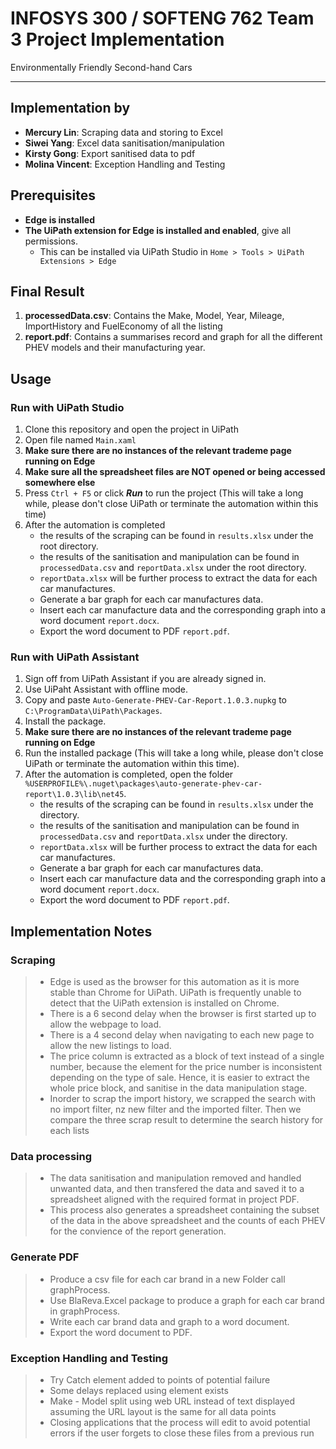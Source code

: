 # INFOSYS 300 / SOFTENG 762 Team 3 Project Implementation

Environmentally Friendly Second-hand Cars

---

## Implementation by

* **Mercury Lin**: Scraping data and storing to Excel
* **Siwei Yang**: Excel data sanitisation/manipulation
* **Kirsty Gong**: Export sanitised data to pdf
* **Molina Vincent**: Exception Handling and Testing

## Prerequisites

* **Edge is installed**
* **The UiPath extension for Edge is installed and enabled**, give all permissions.
  * This can be installed via UiPath Studio in `Home > Tools > UiPath Extensions > Edge`

## Final Result

1. **processedData.csv**: Contains the Make, Model, Year, Mileage, ImportHistory and FuelEconomy of all the listing
2. **report.pdf**: Contains a summarises record and graph for all the different PHEV models and their manufacturing year.  

## Usage

### Run with UiPath Studio

1. Clone this repository and open the project in UiPath
2. Open file named `Main.xaml`
3. **Make sure there are no instances of the relevant trademe page running on Edge**
4. **Make sure all the spreadsheet files are NOT opened or being accessed somewhere else**
5. Press `Ctrl + F5` or click **_Run_** to run the project (This will take a long while, please don't close UiPath or terminate the automation within this time)
6. After the automation is completed
    * the results of the scraping can be found in `results.xlsx` under the root directory.
    * the results of the sanitisation and manipulation can be found in `processedData.csv` and `reportData.xlsx` under the root directory.
    * `reportData.xlsx` will be further process to extract the data for each car manufactures.
    * Generate a bar graph for each car manufactures data.
    * Insert each car manufacture data and the corresponding graph into a word document `report.docx`.
    * Export the word document to PDF `report.pdf`.

### Run with UiPath Assistant

1. Sign off from UiPath Assistant if you are already signed in.
2. Use UiPaht Assistant with offline mode.
3. Copy and paste `Auto-Generate-PHEV-Car-Report.1.0.3.nupkg` to `C:\ProgramData\UiPath\Packages`.
4. Install the package.
5. **Make sure there are no instances of the relevant trademe page running on Edge**
6. Run the installed package (This will take a long while, please don't close UiPath or terminate the automation within this time).
7. After the automation is completed, open the folder `%USERPROFILE%\.nuget\packages\auto-generate-phev-car-report\1.0.3\lib\net45`.
    * the results of the scraping can be found in `results.xlsx` under the directory.
    * the results of the sanitisation and manipulation can be found in `processedData.csv` and `reportData.xlsx` under the directory.
    * `reportData.xlsx` will be further process to extract the data for each car manufactures.
    * Generate a bar graph for each car manufactures data.
    * Insert each car manufacture data and the corresponding graph into a word document `report.docx`.
    * Export the word document to PDF `report.pdf`.

## Implementation Notes

### Scraping

> * Edge is used as the browser for this automation as it is more stable than Chrome for UiPath. UiPath is frequently unable to detect that the UiPath extension is installed on Chrome.
> * There is a 6 second delay when the browser is first started up to allow the webpage to load.
> * There is a 4 second delay when navigating to each new page to allow the new listings to load.
> * The price column is extracted as a block of text instead of a single number, because the element for the price number is inconsistent depending on the type of sale. Hence, it is easier to extract the whole price block, and sanitise in the data manipulation stage.
> * Inorder to scrap the import history, we scrapped the search with no import filter, nz new filter and the imported filter. Then we compare the three scrap result to determine the search history for each lists

### Data processing

> * The data sanitisation and manipulation removed and handled unwanted data, and then transfered the data and saved it to a spreadsheet aligned with the required format in project PDF.
> * This process also generates a spreadsheet containing the subset of the data in the above spreadsheet and the counts of each PHEV for the convience of the report generation.

### Generate PDF

> * Produce a csv file for each car brand in a new Folder call graphProcess.
> * Use BlaReva.Excel package to produce a graph for each car brand in graphProcess.
> * Write each car brand data and graph to a word document.
> * Export the word document to PDF.

### Exception Handling and Testing

> * Try Catch element added to points of potential failure
> * Some delays replaced using element exists 
> * Make - Model split using web URL instead of text displayed assuming the URL layout is the same for all data points
> * Closing applications that the process will edit to avoid potential errors if the user forgets to close these files from a previous run
